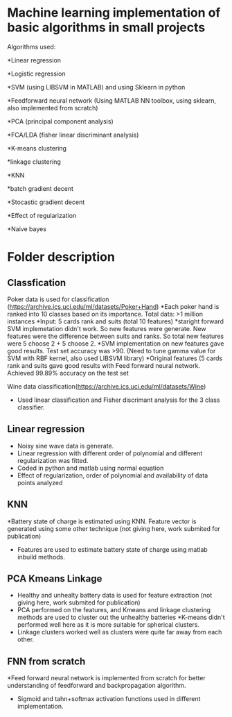 # Machine learning implementation of basic algorithms in small projects

Algorithms used:

*Linear regression 

*Logistic regression

*SVM (using LIBSVM in MATLAB) and using Sklearn in python

*Feedforward neural network (Using MATLAB NN toolbox, using sklearn, also implemented from scratch)

*PCA (principal component analysis)

*FCA/LDA (fisher linear discriminant analysis)

*K-means clustering

*linkage clustering

*KNN
 
*batch gradient decent

*Stocastic gradient decent 

*Effect of regularization 

*Naive bayes

# Folder description

## Classfication

Poker data is used for classification (https://archive.ics.uci.edu/ml/datasets/Poker+Hand)
*Each poker hand is ranked into 10 classes based on its importance. Total data: >1 million instances
*Input: 5 cards rank and suits (total 10 features)
*staright forward SVM implemetation didn't work. So new features were generate. New features were the difference
between suits and ranks. So total new features were 5 choose 2 + 5 choose 2. 
*SVM implementation on new features gave good results. Test set accuracy was >90. (Need to tune gamma value for SVM
with RBF kernel, also used LIBSVM library) 
*Original features (5 cards rank and suits gave good results with Feed forward neural network. 
Achieved 99.89% accuracy on the test set


Wine data classification(https://archive.ics.uci.edu/ml/datasets/Wine)
* Used linear classification and Fisher discrimant analysis for the 3 class classifier. 


## Linear regression
* Noisy sine wave data is generate. 
* Linear regression with different order of polynomial and different regularization was fitted. 
* Coded in python and matlab using normal equation
* Effect of regularization, order of polynomial and availability of data points analyzed


## KNN 
*Battery state of charge is estimated using KNN. Feature vector is generated using some other technique (not 
giving here, work submited for publication)
* Features are used to estimate battery state of charge using matlab inbuild methods. 

## PCA Kmeans Linkage
* Healthy and unhealty battery data is used for feature extraction (not giving here, work submited for publication)
* PCA performed on the features, and Kmeans and linkage clustering methods are used to cluster out the unhealthy
batteries
*K-means didn't performed well here as it is more suitable for spherical clusters. 
* Linkage clusters worked well as clusters were quite far away from each other. 

## FNN from scratch 
*Feed forward neural network is implemented from scratch for better understanding of feedforward and backpropagation
algorithm. 
* Sigmoid and tahn+softmax activation functions used in different implementation. 
